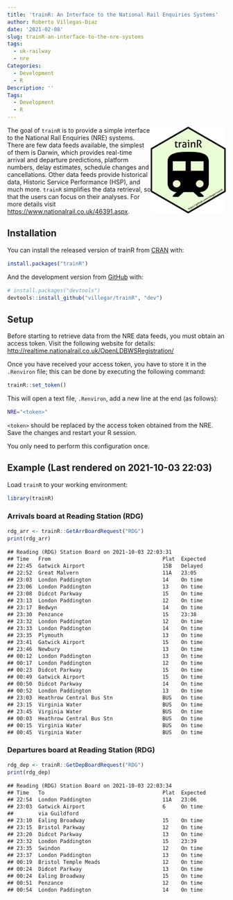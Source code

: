 ```yaml
---
title: 'trainR: An Interface to the National Rail Enquiries Systems'
author: Roberto Villegas-Diaz
date: '2021-02-08'
slug: trainR-an-interface-to-the-nre-systems
tags:
  - uk-railway
  - nre
Categories:
  - Development
  - R
Description: ''
Tags:
  - Development
  - R
---
```


<img src="https://raw.githubusercontent.com/villegar/trainR/main/inst/images/logo.png" alt="logo" align="right" height=200px/>

The goal of `trainR` is to provide a simple interface to the 
National Rail Enquiries (NRE) systems. There are few data feeds 
available, the simplest of them is Darwin, which provides real-time 
arrival and departure predictions, platform numbers, delay estimates, 
schedule changes and cancellations. Other data feeds provide historical 
data, Historic Service Performance (HSP), and much more. `trainR` 
simplifies the data retrieval, so that the users can focus on their 
analyses. For more details visit 
https://www.nationalrail.co.uk/46391.aspx.

## Installation

You can install the released version of trainR from [CRAN](https://CRAN.R-project.org) with:

``` r
install.packages("trainR")
```

And the development version from [GitHub](https://github.com/) with:

``` r
# install.packages("devtools")
devtools::install_github("villegar/trainR", "dev")
```

## Setup
Before starting to retrieve data from the NRE data feeds, you must obtain an access token. 
Visit the following website for details: http://realtime.nationalrail.co.uk/OpenLDBWSRegistration/

Once you have received your access token, you have to store it in the `.Renviron` file; this can be 
done by executing the following command:


```r
trainR::set_token()
```

This will open a text file, `.Renviron`, add a new line at the end (as follows):

```bash
NRE="<token>"
```

`<token>` should be replaced by the access token obtained from the NRE. Save the changes and restart 
your R session.

You only need to perform this configuration once.

## Example (Last rendered on 2021-10-03 22:03)

Load `trainR` to your working environment:

```r
library(trainR)
```

### Arrivals board at Reading Station (RDG)


```r
rdg_arr <- trainR::GetArrBoardRequest("RDG")
print(rdg_arr)
```

```
## Reading (RDG) Station Board on 2021-10-03 22:03:31
## Time   From                                    Plat  Expected
## 22:45  Gatwick Airport                         15B   Delayed
## 22:52  Great Malvern                           11A   23:05
## 23:03  London Paddington                       14    On time
## 23:06  London Paddington                       13    On time
## 23:08  Didcot Parkway                          15    On time
## 23:13  London Paddington                       12    On time
## 23:17  Bedwyn                                  14    On time
## 23:30  Penzance                                15    23:38
## 23:32  London Paddington                       12    On time
## 23:33  London Paddington                       14    On time
## 23:35  Plymouth                                13    On time
## 23:41  Gatwick Airport                         15    On time
## 23:46  Newbury                                 13    On time
## 00:12  London Paddington                       13    On time
## 00:17  London Paddington                       12    On time
## 00:23  Didcot Parkway                          15    On time
## 00:49  Gatwick Airport                         15    On time
## 00:50  Didcot Parkway                          14    On time
## 00:52  London Paddington                       13    On time
## 23:03  Heathrow Central Bus Stn                BUS   On time
## 23:15  Virginia Water                          BUS   On time
## 23:45  Virginia Water                          BUS   On time
## 00:03  Heathrow Central Bus Stn                BUS   On time
## 00:15  Virginia Water                          BUS   On time
## 00:45  Virginia Water                          BUS   On time
```

### Departures board at Reading Station (RDG)


```r
rdg_dep <- trainR::GetDepBoardRequest("RDG")
print(rdg_dep)
```

```
## Reading (RDG) Station Board on 2021-10-03 22:03:34
## Time   To                                      Plat  Expected
## 22:54  London Paddington                       11A   23:06
## 23:03  Gatwick Airport                         6     On time
##        via Guildford                           
## 23:10  Ealing Broadway                         15    On time
## 23:15  Bristol Parkway                         12    On time
## 23:20  Didcot Parkway                          13    On time
## 23:32  London Paddington                       15    23:39
## 23:35  Swindon                                 12    On time
## 23:37  London Paddington                       13    On time
## 00:19  Bristol Temple Meads                    12    On time
## 00:24  Didcot Parkway                          13    On time
## 00:24  Ealing Broadway                         15    On time
## 00:51  Penzance                                12    On time
## 00:54  London Paddington                       14    On time
```

